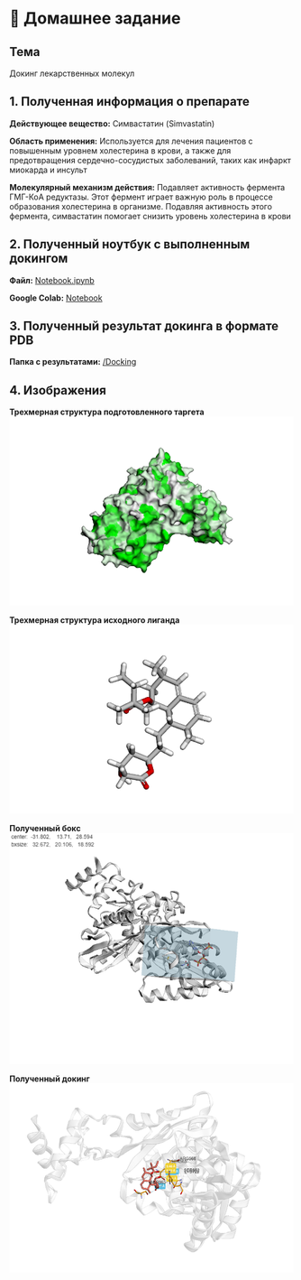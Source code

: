 # 💊 Домашнее задание

## Тема

Докинг лекарственных молекул

## 1. Полученная информация о препарате

**Действующее вещество:** Симвастатин (Simvastatin)

**Область применения:** Используется для лечения пациентов с повышенным уровнем холестерина в крови, а также для предотвращения сердечно-сосудистых заболеваний, таких как инфаркт миокарда и инсульт

**Молекулярный механизм действия:** Подавляет активность фермента ГМГ-КоA редуктазы. Этот фермент играет важную роль в процессе образования холестерина в организме. Подавляя активность этого фермента, симвастатин помогает снизить уровень холестерина в крови

## 2. Полученный ноутбук с выполненным докингом

**Файл:** [Notebook.ipynb](https://github.com/PeachMood/bioinformatics/blob/main/task6/Docking.ipynb)

**Google Colab:** [Notebook](https://colab.research.google.com/drive/1rHZnPqs9ZqxdQIrfgrChtaccGhI5YjaR?usp=sharing)

## 3. Полученный результат докинга в формате PDB

**Папка с результатами:** [/Docking](https://github.com/PeachMood/bioinformatics/blob/main/task6/Docking)

## 4. Изображения

**Трехмерная структура подготовленного таргета**
![Target](Target.png)

**Трехмерная структура исходного лиганда**
![Ligand](Ligand.png)

**Полученный бокс**
![Box](Box.png)

**Полученный докинг**
![Docking](Docking.png)
